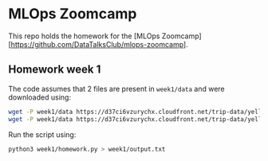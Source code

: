 # MLOps Zoomcamp

This repo holds the homework for the [MLOps Zoomcamp][https://github.com/DataTalksClub/mlops-zoomcamp].

## Homework week 1

The code assumes that 2 files are present in `week1/data` and were downloaded using: 

```bash
wget -P week1/data https://d37ci6vzurychx.cloudfront.net/trip-data/yellow_tripdata_2022-01.parquet 
wget -P week1/data https://d37ci6vzurychx.cloudfront.net/trip-data/yellow_tripdata_2022-02.parquet 
```

Run the script using:

```bash
python3 week1/homework.py > week1/output.txt
```

